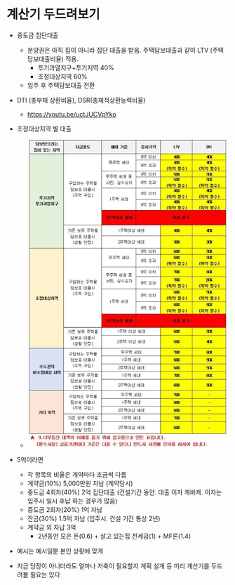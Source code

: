 # 계산기 두드려보기

* 중도금 집단대출
	* 분양권은 아직 집이 아니라 집단 대출을 받음. 주택담보대출과 같이 LTV (주택담보대출비율) 적용.
		* 투기과열지구+투기지역 40%
		* 조정대상지역 60%
	* 입주 후 주택담보대출 전환


* DTI (총부채 상환비율), DSR(총체적상환능력비율)
	* https://youtu.be/uctJUCVpYko

* 조정대상지역 별 대출
	* <img src="/assets/images/29.png">

* 5억이라면
	* 각 항목의 비율은 계약마다 조금씩 다름
	* 계약금(10%) 5,000만원 자납 (계약당시)
	* 중도금 4회차(40%) 2억 집단대출 (건설기간 동안. 대출 이자 케바케. 이자는 입주시 일시 후납 하는 경우가 많음)
	* 중도금 2회차(20%) 1억 자납
	* 잔금(30%) 1.5억 자납 (입주시. 건설 기간 통상 2년)
	* 계약금 외 자납 3억
		* 2년동안 모은 돈(0.6) + 살고 있는집 전세금(1) + MF론(1.4)



* 예시는 예시일뿐 본인 상황에 맞게
* 지금 당장이 아니더라도 얼마나 저축이 필요할지 계획 설계 등 미리 계산기를 두드려볼 필요는 있다